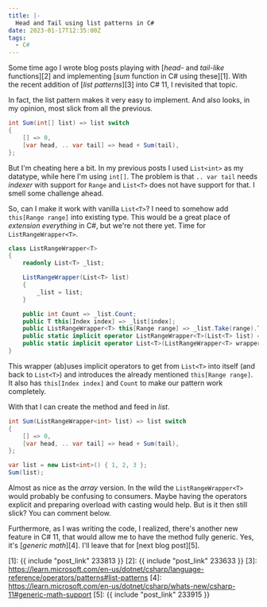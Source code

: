 ```yaml
---
title: |-
  Head and Tail using list patterns in C#
date: 2023-01-17T12:35:00Z
tags:
  - C#
---
```

Some time ago I wrote blog posts playing with [_head-_ and _tail-like_ functions][2] and implementing [_sum_ function in C# using these][1]. With the recent addition of [_list patterns_][3] into C# 11, I revisited that topic.

<!-- excerpt -->

In fact, the list pattern makes it very easy to implement. And also looks, in my opinion, most slick from all the previous.

```csharp
int Sum(int[] list) => list switch
{
    [] => 0,
    [var head, .. var tail] => head + Sum(tail),
};
```

But I'm cheating here a bit. In my previous posts I used `List<int>` as my datatype, while here I'm using `int[]`. The problem is that `.. var tail` needs _indexer_ with support for `Range` and `List<T>` does not have support for that. I smell some challenge ahead.

So, can I make it work with vanilla `List<T>`? I need to somehow add `this[Range range]` into existing type. This would be a great place of _extension everything_ in C#, but we're not there yet. Time for `ListRangeWrapper<T>`.

```csharp
class ListRangeWrapper<T>
{
    readonly List<T> _list;

    ListRangeWrapper(List<T> list)
    {
        _list = list;
    }

    public int Count => _list.Count;
    public T this[Index index] => _list[index];
    public ListRangeWrapper<T> this[Range range] => _list.Take(range).ToList();
    public static implicit operator ListRangeWrapper<T>(List<T> list) => new ListRangeWrapper<T>(list);
    public static implicit operator List<T>(ListRangeWrapper<T> wrapper) => wrapper._list;
}
```

This wrapper (ab)uses implicit operators to get from `List<T>` into itself (and back to `List<T>`) and introduces the already mentioned `this[Range range]`. It also has `this[Index index]` and `Count` to make our pattern work completely.

With that I can create the method and feed in _list_.

```csharp
int Sum(ListRangeWrapper<int> list) => list switch
{
    [] => 0,
    [var head, .. var tail] => head + Sum(tail),
};

var list = new List<int>() { 1, 2, 3 };
Sum(list);
```

Almost as nice as the _array_ version. In the wild the `ListRangeWrapper<T>` would probably be confusing to consumers. Maybe having the operators explicit and preparing overload with casting would help. But is it then still slick? You can comment below.

Furthermore, as I was writing the code, I realized, there's another new feature in C# 11, that would allow me to have the method fully generic. Yes, it's [_generic math_][4]. I'll leave that for [next blog post][5].

[1]: {{ include "post_link" 233813 }}
[2]: {{ include "post_link" 233633 }}
[3]: https://learn.microsoft.com/en-us/dotnet/csharp/language-reference/operators/patterns#list-patterns
[4]: https://learn.microsoft.com/en-us/dotnet/csharp/whats-new/csharp-11#generic-math-support
[5]: {{ include "post_link" 233915 }}


